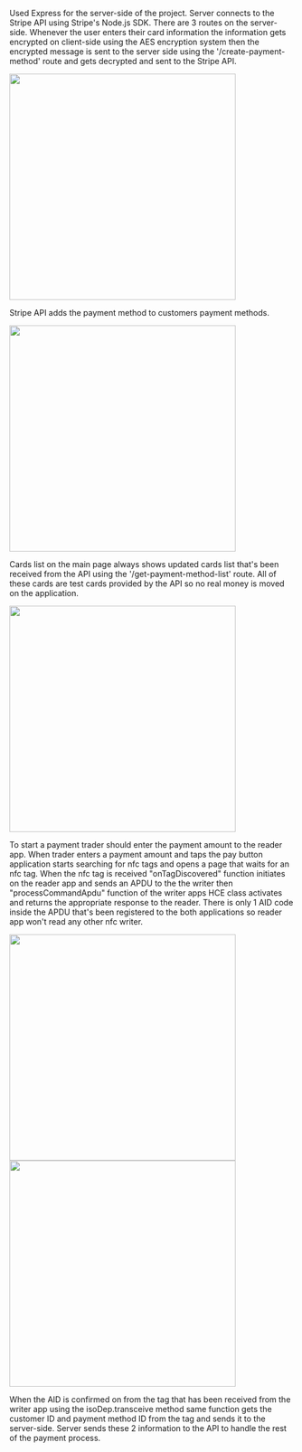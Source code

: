 Used Express for the server-side of the project. Server connects to the Stripe API using Stripe's Node.js SDK. There are 3 routes on the server-side. 
Whenever the user enters their card information the information gets encrypted on client-side using the AES encryption system then the encrypted message is sent to the server side using the '/create-payment-method' route and gets decrypted and sent to the Stripe API.

<img src="https://github.com/celal2344/NFC_Wallet/assets/69896844/080567c6-8464-4df9-83b6-d381d5d255a9" height="400">

Stripe API adds the payment method to customers payment methods.

<img src="https://github.com/celal2344/NFC_Wallet/assets/69896844/1b999046-cc6b-415f-a37f-49ac10d459ed" height="400">

Cards list on the main page always shows updated cards list that's been received from the API using the '/get-payment-method-list' route. All of these cards are test cards provided by the API so no real money is moved on the application.

<img src="https://github.com/celal2344/NFC_Wallet/assets/69896844/2d1df758-bf57-4f10-8225-537b5d6a23aa" height="400">

To start a payment trader should enter the payment amount to the reader app. When trader enters a payment amount and taps the pay button application starts searching for nfc tags and opens a page that waits for an nfc tag. 
When the nfc tag is received "onTagDiscovered" function initiates on the reader app and sends an APDU to the the writer then "processCommandApdu" function of the writer apps HCE class activates and returns the appropriate response to the reader.
There is only 1 AID code inside the APDU that's been registered to the both applications so reader app won't read any other nfc writer.

<img src="https://github.com/celal2344/NFC_Wallet/assets/69896844/2c884bd4-1a06-4c33-b381-ee99adf17dd0" width="400"><img src="https://github.com/celal2344/NFC_Wallet/assets/69896844/a18b25c4-82a4-49aa-a846-90ca20374770" width="400">

When the AID is confirmed on from the tag that has been received from the writer app using the isoDep.transceive method same function gets the customer ID and payment method ID from the tag and sends it to the server-side. 
Server sends these 2 information to the API to handle the rest of the payment process. 
